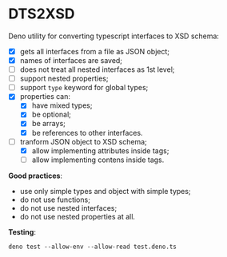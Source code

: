 # DTS2XSD

Deno utility for converting typescript interfaces to XSD schema:

- [x] gets all interfaces from a file as JSON object;
- [x] names of interfaces are saved;
- [ ] does not treat all nested interfaces as 1st level;
- [ ] support nested properties;
- [ ] support `type` keyword for global types;
- [x] properties can:
    - [x] have mixed types;
    - [x] be optional;
    - [x] be arrays;
    - [x] be references to other interfaces.
- [ ] tranform JSON object to XSD schema;
    - [x] allow implementing attributes inside tags;
    - [ ] allow implementing contens inside tags.

**Good practices**:

- use only simple types and object with simple types;
- do not use functions;
- do not use nested interfaces;
- do not use nested properties at all.

**Testing**:

    deno test --allow-env --allow-read test.deno.ts